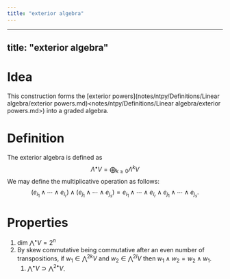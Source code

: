 ```yaml
---
title: "exterior algebra"
---
```


---
title: "exterior algebra"
---

# Idea
This construction forms the [exterior powers](notes/ntpy/Definitions/Linear algebra/exterior powers.md)<notes/ntpy/Definitions/Linear algebra/exterior powers.md>) into a graded algebra.

# Definition
The exterior algebra is defined as
$$\Lambda^\bullet V=\bigoplus_{k\geq 0}\Lambda^k V$$
We may define the multiplicative operation as follows: $$(e_{i_1}\wedge\cdots\wedge e_{i_r})\wedge(e_{j_1}\wedge\cdots\wedge e_{j_s})=e_{i_1}\wedge\cdots\wedge e_{i_r}\wedge e_{j_1}\wedge\cdots\wedge e_{j_s}.$$

# Properties
1. $\text{dim }\bigwedge^\bullet V=2^n$
2. By skew commutative being commutative after an even number of transpositions, if $w_1\in\bigwedge^{2k}V$ and $w_2\in \bigwedge^{2l}V$ then $w_1\wedge w_2=w_2\wedge w_1$.
	1. $\bigwedge^{\bullet}V\supset\bigwedge^{2\bullet}V$.
